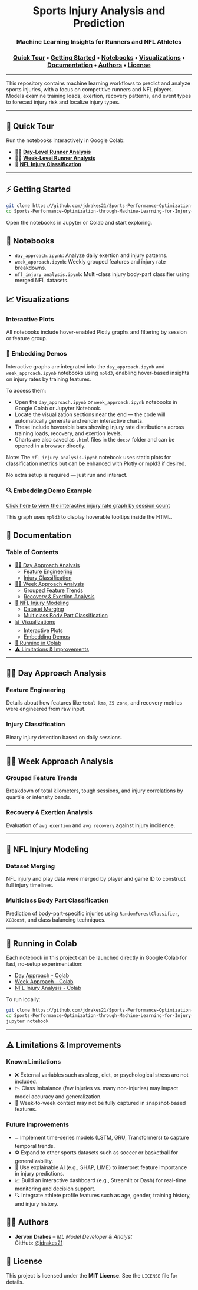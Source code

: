 <h1 align="center">
    Sports Injury Analysis and Prediction
</h1>
<h3 align="center">
 Machine Learning Insights for Runners and NFL Athletes
</h3>
<h3 align="center">
    <a href="#-quick-tour">Quick Tour</a> &bull;
    <a href="#-getting-started">Getting Started</a> &bull;
    <a href="#-notebooks">Notebooks</a> &bull;
    <a href="#-visualizations">Visualizations</a> &bull;
    <a href="#-documentation">Documentation</a> &bull;
    <a href="#-authors">Authors</a> &bull;
    <a href="#-license">License</a>
</h3>

---

This repository contains machine learning workflows to predict and analyze sports injuries, with a focus on competitive runners and NFL players. Models examine training loads, exertion, recovery patterns, and event types to forecast injury risk and localize injury types.

---

## 🚀 Quick Tour

Run the notebooks interactively in Google Colab:

- 🏃‍♂️ **[Day-Level Runner Analysis](https://colab.research.google.com/drive/128bXRgTRFKK6oewpBnaM2JPeQHisbAaY?authuser=1)**
- 🏃‍♂️ **[Week-Level Runner Analysis](https://colab.research.google.com/drive/1qRFF-Q0tQWP-o0FT7duoa6M5B4XXQPp1?authuser=1)**
- 🏈 **[NFL Injury Classification](https://colab.research.google.com/drive/1nFEV6f_hZ2SQYMnSxMVamMbG9tKwxsn4?authuser=1)**

---

## ⚡️ Getting Started

```bash
git clone https://github.com/jdrakes21/Sports-Performance-Optimization-through-Machine-Learning-for-Injury-Prevention-and-Recovery-Analysis.git
cd Sports-Performance-Optimization-through-Machine-Learning-for-Injury-Prevention-and-Recovery-Analysis
```

Open the notebooks in Jupyter or Colab and start exploring.

## 📁 Notebooks

- `day_approach.ipynb`: Analyze daily exertion and injury patterns.
- `week_approach.ipynb`: Weekly grouped features and injury rate breakdowns.
- `nfl_injury_analysis.ipynb`: Multi-class injury body-part classifier using merged NFL datasets.

## 📈 Visualizations

### Interactive Plots
All notebooks include hover-enabled Plotly graphs and filtering by session or feature group.


### 📎 Embedding Demos

Interactive graphs are integrated into the `day_approach.ipynb` and `week_approach.ipynb` notebooks using `mpld3`, enabling hover-based insights on injury rates by training features.

To access them:
- Open the `day_approach.ipynb` or `week_approach.ipynb` notebooks in Google Colab or Jupyter Notebook.
- Locate the visualization sections near the end — the code will automatically generate and render interactive charts.
- These include hoverable bars showing injury rate distributions across training loads, recovery, and exertion levels.
- Charts are also saved as `.html` files in the `docs/` folder and can be opened in a browser directly.

Note: The `nfl_injury_analysis.ipynb` notebook uses static plots for classification metrics but can be enhanced with Plotly or mpld3 if desired.

No extra setup is required — just run and interact.


### 🔍 Embedding Demo Example


[Click here to view the interactive injury rate graph by session count](docs/day_approach_nr_sessions.html)

This graph uses `mpld3` to display hoverable tooltips inside the HTML.


## 📖 Documentation

### Table of Contents

- [🏃‍♂️ Day Approach Analysis](#-day-approach-analysis)
  - [Feature Engineering](#feature-engineering)
  - [Injury Classification](#injury-classification)
- [🏃‍♂️ Week Approach Analysis](#-week-approach-analysis)
  - [Grouped Feature Trends](#grouped-feature-trends)
  - [Recovery & Exertion Analysis](#recovery--exertion-analysis)
- [🏈 NFL Injury Modeling](#-nfl-injury-modeling)
  - [Dataset Merging](#dataset-merging)
  - [Multiclass Body Part Classification](#multiclass-body-part-classification)
- [📊 Visualizations](#-visualizations)
  - [Interactive Plots](#interactive-plots)
  - [Embedding Demos](#embedding-demos)
- [🚀 Running in Colab](#-running-in-colab)
- [⚠️ Limitations & Improvements](#️-limitations--improvements)

---

## 🏃‍♂️ Day Approach Analysis

### Feature Engineering
Details about how features like `total kms`, `Z5 zone`, and recovery metrics were engineered from raw input.

### Injury Classification
Binary injury detection based on daily sessions.

---

## 🏃‍♂️ Week Approach Analysis

### Grouped Feature Trends
Breakdown of total kilometers, tough sessions, and injury correlations by quartile or intensity bands.

### Recovery & Exertion Analysis
Evaluation of `avg exertion` and `avg recovery` against injury incidence.

---

## 🏈 NFL Injury Modeling

### Dataset Merging
NFL injury and play data were merged by player and game ID to construct full injury timelines.

### Multiclass Body Part Classification
Prediction of body-part-specific injuries using `RandomForestClassifier`, `XGBoost`, and class balancing techniques.

---

## 🚀 Running in Colab

Each notebook in this project can be launched directly in Google Colab for fast, no-setup experimentation:

- [Day Approach - Colab](https://colab.research.google.com/drive/128bXRgTRFKK6oewpBnaM2JPeQHisbAaY?authuser=1)
- [Week Approach - Colab](https://colab.research.google.com/drive/1qRFF-Q0tQWP-o0FT7duoa6M5B4XXQPp1?authuser=1)
- [NFL Injury Analysis - Colab](https://colab.research.google.com/drive/1nFEV6f_hZ2SQYMnSxMVamMbG9tKwxsn4?authuser=1)

To run locally:

```bash
git clone https://github.com/jdrakes21/Sports-Performance-Optimization-through-Machine-Learning-for-Injury-Prevention-and-Recovery-Analysis.git
cd Sports-Performance-Optimization-through-Machine-Learning-for-Injury-Prevention-and-Recovery-Analysis
jupyter notebook
```

---

## ⚠️ Limitations & Improvements

### Known Limitations

- ❌ External variables such as sleep, diet, or psychological stress are not included.
- 📉 Class imbalance (few injuries vs. many non-injuries) may impact model accuracy and generalization.
- 🔄 Week-to-week context may not be fully captured in snapshot-based features.

### Future Improvements

- 🗕 Implement time-series models (LSTM, GRU, Transformers) to capture temporal trends.
- ⚽ Expand to other sports datasets such as soccer or basketball for generalizability.
- 🧠 Use explainable AI (e.g., SHAP, LIME) to interpret feature importance in injury predictions.
- 📈 Build an interactive dashboard (e.g., Streamlit or Dash) for real-time monitoring and decision support.
- 🔍 Integrate athlete profile features such as age, gender, training history, and injury history.

## 👨‍💻 Authors

- **Jervon Drakes** – *ML Model Developer & Analyst*  
GitHub: [@jdrakes21](https://github.com/jdrakes21)

## 📜 License

This project is licensed under the **MIT License**. See the `LICENSE` file for details.
